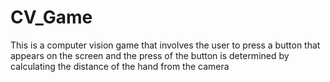 # CV_Game
This is a computer vision game that involves the user to press a button that appears on the screen and the press of the button is determined by calculating the distance of the hand from the camera
